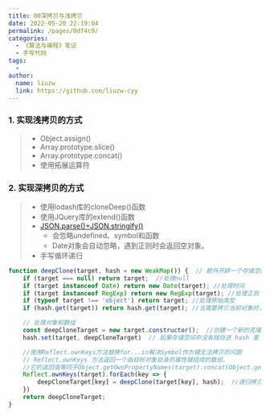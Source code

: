 ```yaml
---
title: 00深拷贝与浅拷贝
date: 2022-05-20 22:19:04
permalink: /pages/0df4c9/
categories:
  - 《算法与编程》笔记
  - 手写代码
tags:
  -
author:
  name: liuzw
  link: https://github.com/liuzw-cyy
---
```

### 1. 实现浅拷贝的方式
> * Object.assign()
> * Array.prototype.slice()
> * Array.prototype.concat()
> * 使用拓展运算符

### 2. 实现深拷贝的方式
> * 使用lodash库的cloneDeep()函数
> * 使用JQuery库的extend()函数
> * [JSON.parse()+JSON.stringify()](https://www.runoob.com/json/json-parse.html)
>   * 会忽略undefined、symbol和函数
>   * Date对象会自动忽略，遇到正则时会返回空对象。
> * 手写循环递归
```js
function deepClone(target, hash = new WeakMap()) {  // 额外开辟一个存储空间WeakMap来存储当前对象
    if (target === null) return target;  //处理null
    if (target instanceof Date) return new Date(target); //处理时间
    if (target instanceof RegExp) return new RegExp(target); //处理正则
    if (typeof target !== 'object') return target; //处理原始类型
    if (hash.get(target)) return hash.get(target); //当需要拷贝当前对象时，先去存储空间中找，如果有的话直接返回

    // 处理对象和数组
    const deepCloneTarget = new target.constructor();  //创建一个新的克隆对象或克隆数组
    hash.set(target, deepCloneTarget)  // 如果存储空间中没有就存进 hash 里

    //使用Reflect.ownKeys方法替换for...in解决Symbol作为键无法拷贝的问题
    // Reflect.ownKeys 方法返回一个由目标对象自身的属性键组成的数组。
    //它的返回值等同于Object.getOwnPropertyNames(target).concat(Object.getOwnPropertySymbols(target))。
    Reflect.ownKeys(target).forEach(key => {
        deepCloneTarget[key] = deepClone(target[key], hash);  //递归拷贝每一层
    })
    return deepCloneTarget;
}
```